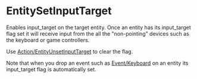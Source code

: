 # EntitySetInputTarget

Enables input\_target on the target entity. Once an entity has its
input\_target flag set it will receive input from the all the
"non-pointing" devices such as the keyboard or game controllers.

Use [Action/EntityUnsetInputTarget](Action/EntityUnsetInputTarget) to
clear the flag.

Note that when you drop an event such as
[Event/Keyboard](Event/Keyboard) on an entity its input\_target flag is
automatically set.
